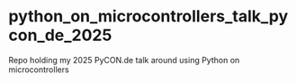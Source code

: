 # python_on_microcontrollers_talk_pycon_de_2025
Repo holding my 2025 PyCON.de talk around using Python on microcontrollers
